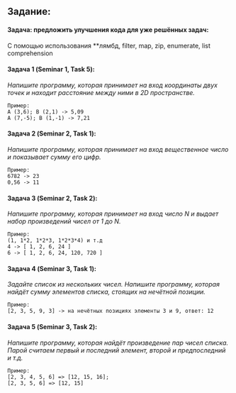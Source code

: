 ## Задание:

#### Задача: предложить улучшения кода для уже решённых задач:

С помощью использования **лямбд, filter, map, zip, enumerate, list comprehension

#### Задача 1 (Seminar 1, Task 5):

_Напишите программу, которая принимает на вход координаты двух точек и находит расстояние между ними в 2D пространстве._

```text
Пример:
A (3,6); B (2,1) -> 5,09
A (7,-5); B (1,-1) -> 7,21
```

#### Задача 2 (Seminar 2, Task 1):

_Напишите программу, которая принимает на вход вещественное число и показывает сумму его цифр._

```text
Пример:
6782 -> 23
0,56 -> 11
```

#### Задача 3 (Seminar 2, Task 2):

_Напишите программу, которая принимает на вход число N и выдает набор произведений чисел от 1 до N._

```text
Пример:
(1, 1*2, 1*2*3, 1*2*3*4) и т.д
4 -> [ 1, 2, 6, 24 ]
6 -> [ 1, 2, 6, 24, 120, 720 ]
```

#### Задача 4 (Seminar 3, Task 1):

_Задайте список из нескольких чисел. Напишите программу, которая найдёт сумму элементов списка, стоящих на нечётной позиции._

```text
Пример:
[2, 3, 5, 9, 3] -> на нечётных позициях элементы 3 и 9, ответ: 12
```

#### Задача 5 (Seminar 3, Task 2):

_Напишите программу, которая найдёт произведение пар чисел списка. Парой считаем первый и последний элемент, второй и предпоследний и т.д._

```text
Пример:
[2, 3, 4, 5, 6] => [12, 15, 16];
[2, 3, 5, 6] => [12, 15]
```
